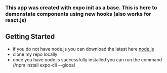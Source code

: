 ### This app was created with expo init as a base. This is here to demonstate components using new hooks (also works for react.js)

## Getting Started
- if you do not have node.js you can download the latest here [node.js](https://nodejs.org/en/)
- clone my repo locally
- once you have node.js successfully installed you can run the command //npm install expo-cli --global
